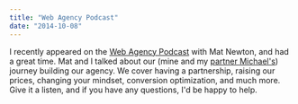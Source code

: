 ```yaml
---
title: "Web Agency Podcast"
date: "2014-10-08"
---
```


I recently appeared on the [Web Agency Podcast](http://www.webagencypodcast.com/048/ "Web Agency Podcast") with Mat Newton, and had a great time. Mat and I talked about our (mine and my [partner Michael's](http://elsteele.com/ "Michael Steele's site")) journey building our agency. We cover having a partnership, raising our prices, changing your mindset, conversion optimization, and much more. Give it a listen, and if you have any questions, I'd be happy to help.
